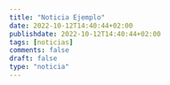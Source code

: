 ```yaml
---
title: "Noticia Ejemplo"
date: 2022-10-12T14:40:44+02:00
publishdate: 2022-10-12T14:40:44+02:00
tags: [noticias]
comments: false
draft: false
type: "noticia"
---
```



